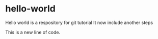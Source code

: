 # hello-world
Hello world is a respository for git tutorial
It now include another steps

This is a new line of code.
